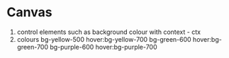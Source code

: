 # Canvas

1. control elements such as background colour with context - ctx
2. colours bg-yellow-500 hover:bg-yellow-700 bg-green-600 hover:bg-green-700 bg-purple-600 hover:bg-purple-700